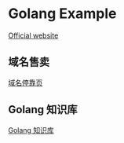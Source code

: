 # Golang Example

[Official website](https://goexample.net)

## 域名售卖

[域名停靠页](page/domain/parking.md)

## Golang 知识库

[Golang 知识库](page/knowledge/golang/README.md)
